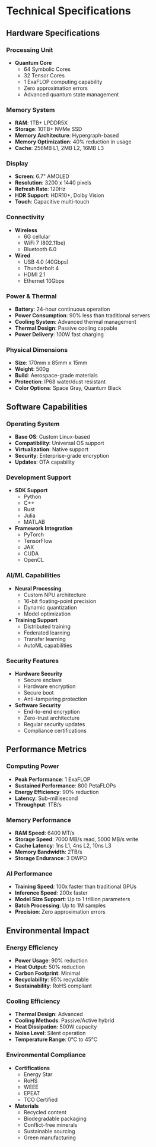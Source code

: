 # Technical Specifications

## Hardware Specifications

### Processing Unit
- **Quantum Core**
  - 64 Symbolic Cores
  - 32 Tensor Cores
  - 1 ExaFLOP computing capability
  - Zero approximation errors
  - Advanced quantum state management

### Memory System
- **RAM**: 1TB+ LPDDR5X
- **Storage**: 10TB+ NVMe SSD
- **Memory Architecture**: Hypergraph-based
- **Memory Optimization**: 40% reduction in usage
- **Cache**: 256MB L1, 2MB L2, 16MB L3

### Display
- **Screen**: 6.7" AMOLED
- **Resolution**: 3200 x 1440 pixels
- **Refresh Rate**: 120Hz
- **HDR Support**: HDR10+, Dolby Vision
- **Touch**: Capacitive multi-touch

### Connectivity
- **Wireless**
  - 6G cellular
  - WiFi 7 (802.11be)
  - Bluetooth 6.0
- **Wired**
  - USB 4.0 (40Gbps)
  - Thunderbolt 4
  - HDMI 2.1
  - Ethernet 10Gbps

### Power & Thermal
- **Battery**: 24-hour continuous operation
- **Power Consumption**: 90% less than traditional servers
- **Cooling System**: Advanced thermal management
- **Thermal Design**: Passive cooling capable
- **Power Delivery**: 100W fast charging

### Physical Dimensions
- **Size**: 170mm x 85mm x 15mm
- **Weight**: 500g
- **Build**: Aerospace-grade materials
- **Protection**: IP68 water/dust resistant
- **Color Options**: Space Gray, Quantum Black

## Software Capabilities

### Operating System
- **Base OS**: Custom Linux-based
- **Compatibility**: Universal OS support
- **Virtualization**: Native support
- **Security**: Enterprise-grade encryption
- **Updates**: OTA capability

### Development Support
- **SDK Support**
  - Python
  - C++
  - Rust
  - Julia
  - MATLAB
- **Framework Integration**
  - PyTorch
  - TensorFlow
  - JAX
  - CUDA
  - OpenCL

### AI/ML Capabilities
- **Neural Processing**
  - Custom NPU architecture
  - 16-bit floating-point precision
  - Dynamic quantization
  - Model optimization
- **Training Support**
  - Distributed training
  - Federated learning
  - Transfer learning
  - AutoML capabilities

### Security Features
- **Hardware Security**
  - Secure enclave
  - Hardware encryption
  - Secure boot
  - Anti-tampering protection
- **Software Security**
  - End-to-end encryption
  - Zero-trust architecture
  - Regular security updates
  - Compliance certifications

## Performance Metrics

### Computing Power
- **Peak Performance**: 1 ExaFLOP
- **Sustained Performance**: 800 PetaFLOPs
- **Energy Efficiency**: 90% reduction
- **Latency**: Sub-millisecond
- **Throughput**: 1TB/s

### Memory Performance
- **RAM Speed**: 6400 MT/s
- **Storage Speed**: 7000 MB/s read, 5000 MB/s write
- **Cache Latency**: 1ns L1, 4ns L2, 10ns L3
- **Memory Bandwidth**: 2TB/s
- **Storage Endurance**: 3 DWPD

### AI Performance
- **Training Speed**: 100x faster than traditional GPUs
- **Inference Speed**: 200x faster
- **Model Size Support**: Up to 1 trillion parameters
- **Batch Processing**: Up to 1M samples
- **Precision**: Zero approximation errors

## Environmental Impact

### Energy Efficiency
- **Power Usage**: 90% reduction
- **Heat Output**: 50% reduction
- **Carbon Footprint**: Minimal
- **Recyclability**: 95% recyclable
- **Sustainability**: RoHS compliant

### Cooling Efficiency
- **Thermal Design**: Advanced
- **Cooling Methods**: Passive/Active hybrid
- **Heat Dissipation**: 500W capacity
- **Noise Level**: Silent operation
- **Temperature Range**: 0°C to 45°C

### Environmental Compliance
- **Certifications**
  - Energy Star
  - RoHS
  - WEEE
  - EPEAT
  - TCO Certified
- **Materials**
  - Recycled content
  - Biodegradable packaging
  - Conflict-free minerals
  - Sustainable sourcing
  - Green manufacturing 